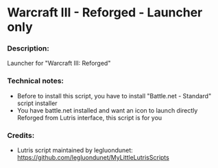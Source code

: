 # Warcraft III - Reforged - Launcher only
### Description:
Launcher for "Warcraft III: Reforged"
### Technical notes:
- Before to install this script, you have to install "Battle.net - Standard" script installer
- You have battle.net installed and want an icon to launch directly Reforged from Lutris interface, this script is for you
### Credits:
- Lutris script maintained by legluondunet: https://github.com/legluondunet/MyLittleLutrisScripts
